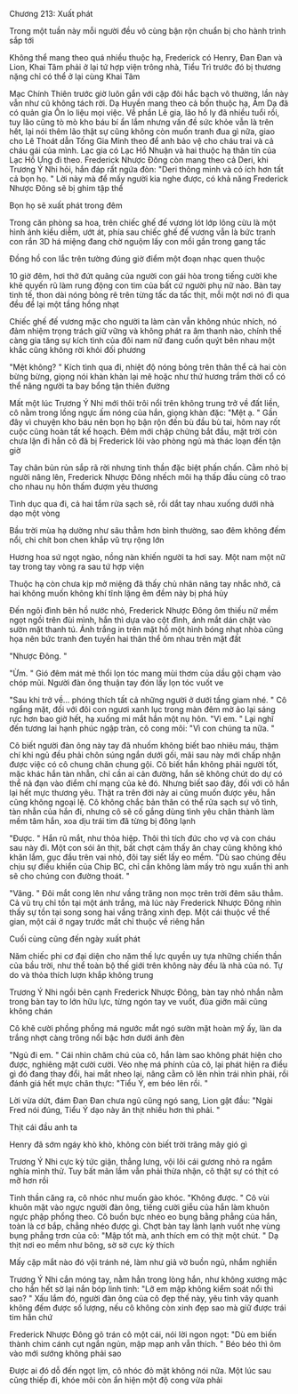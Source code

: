 




Chương 213: Xuất phát


Trong một tuần này mỗi người đều vô cùng bận rộn chuẩn bị cho hành trình sắp tới

Không thể mang theo quá nhiều thuộc hạ, Frederick có Henry, Đan Đan và Lion, Khai Tâm phải ở lại tứ hợp viện trông nhà, Tiểu Trì trước đó bị thương nặng chỉ có thể ở lại cùng Khai Tâm

Mạc Chính Thiên trước giờ luôn gắn với cặp đôi hắc bạch vô thường, lần này vẫn như cũ không tách rời. Dạ Huyền mang theo cả bốn thuộc hạ, Ám Dạ đã có quản gia Ôn lo liệu mọi việc. Về phần Lê gia, lão hồ ly đã nhiều tuổi rồi, tuy lão cũng tò mò kho báu bí ẩn lắm nhưng vấn đề sức khỏe vẫn là trên hết, lại nói thêm lão thật sự cũng không còn muốn tranh đua gì nữa, giao cho Lê Thoát dẫn Tống Gia Minh theo để anh bảo vệ cho cháu trai và cả cháu gái của mình. Lạc gia có Lạc Hồ Nhuận và hai thuộc hạ thân tín của Lạc Hồ Ưng đi theo. Frederick Nhược Đông còn mang theo cả Deri, khi Trương Ý Nhi hỏi, hắn đáp rất ngứa đòn: "Deri thông minh và có ích hơn tất cả bọn họ. " Lời này mà để mấy người kia nghe được, có khả năng Frederick Nhược Đông sẽ bị ghim tập thể

Bọn họ sẽ xuất phát trong đêm

Trong căn phòng sa hoa, trên chiếc ghế đế vương lót lớp lông cừu là một hình ảnh kiều diễm, ướt át, phía sau chiếc ghế đế vương vẫn là bức tranh con rắn 3D há miệng đang chờ nguộm lấy con mồi gần trong gang tấc

Đồng hồ con lắc trên tường đúng giờ điểm một đoạn nhạc quen thuộc

10 giờ đêm, hơi thở đứt quãng của người con gái hòa trong tiếng cười khe khẽ quyến rũ làm rung động con tim của bất cứ người phụ nữ nào. Bàn tay tinh tế, thon dài nóng bỏng rê trên từng tấc da tấc thịt, mỗi một nơi nó đi qua đều để lại một tầng hồng nhạt

Chiếc ghế đế vương mặc cho người ta làm càn vẫn không nhúc nhích, nó đảm nhiệm trọng trách giữ vững và không phát ra âm thanh nào, chính thế càng gia tăng sự kích tình của đôi nam nữ đang cuốn quýt bên nhau một khắc cũng không rời khỏi đối phương

"Mệt không? " Kích tình qua đi, nhiệt độ nóng bỏng trên thân thể cả hai còn bừng bừng, giọng nói khàn khàn lại mê hoặc như thứ hương trầm thời cổ có thể nâng người ta bay bổng tận thiên đường

Mất một lúc Trương Ý Nhi mới thôi trôi nổi trên không trung trở về đất liền, cô nằm trong lồng ngực ấm nóng của hắn, giọng khàn đặc: "Mệt ạ. " Gần đây vì chuyện kho báu nên bọn họ bận rộn đến bù đầu bù tai, hôm nay rốt cuộc cũng hoàn tất kế hoạch. Đêm mới chập chửng bắt đầu, mặt trời còn chưa lặn đi hẳn cô đã bị Frederick lôi vào phòng ngủ mà thác loạn đến tận giờ

Tay chân bủn rủn sắp rã rời nhưng tinh thần đặc biệt phấn chấn. Cằm nhỏ bị người nâng lên, Frederick Nhược Đông nhếch môi hạ thấp đầu cùng cô trao cho nhau nụ hôn thấm đượm yêu thương

Tình dục qua đi, cả hai tắm rửa sạch sẽ, rồi dắt tay nhau xuống dưới nhà dạo một vòng

Bầu trời mùa hạ dường như sâu thẳm hơn bình thường, sao đêm không đếm nổi, chi chít bon chen khắp vũ trụ rộng lớn

Hương hoa sứ ngọt ngào, nồng nàn khiến người ta hơi say. Một nam một nữ tay trong tay vòng ra sau tứ hợp viện

Thuộc hạ còn chưa kịp mở miệng đã thấy chủ nhân nâng tay nhắc nhở, cả hai không muốn không khí tĩnh lặng êm đềm này bị phá hủy

Đến ngôi đình bên hồ nước nhỏ, Frederick Nhược Đông ôm thiếu nữ mềm ngọt ngồi trên đùi mình, hắn thì dựa vào cột đình, ánh mắt dán chặt vào sườn mặt thanh tú. Ánh trắng in trên mặt hồ một hình bóng nhạt nhòa cũng họa nên bức tranh đen tuyền hai thân thể ôm nhau trên mặt đất

"Nhược Đông. "

"Ừm. " Gió đêm mát mẻ thổi lọn tóc mang mùi thơm của dầu gội chạm vào chóp mũi. Người đàn ông thuận tay đón lấy lọn tóc vuốt ve

"Sau khi trở về... phóng thích tất cả những người ở dưới tầng giam nhé. " Cô ngẩng mặt, đối với đôi con ngươi xanh lục trong màn đêm mờ ảo lại sáng rực hơn bao giờ hết, hạ xuống mi mắt hắn một nụ hôn. "Vì em. " Lại nghĩ đến tương lai hạnh phúc ngập tràn, cô cong môi: "Vì con chúng ta nữa. "

Cô biết người đàn ông này tay đã nhuốm không biết bao nhiêu máu, thậm chí khi ngủ đều phải chôn súng ngắn dưới gối, mãi sau này mới chấp nhận được việc có cô chung chăn chung gội. Cô biết hắn không phải người tốt, mặc khác hắn tàn nhẫn, chỉ cần ai cản đường, hắn sẽ không chút do dự có thể nả đạn vào điểm chí mạng của kẻ đó. Nhưng biết sao đây, đối với cô hắn lại hết mực thương yêu. Thật ra trên đời này ai cũng muốn được yêu, hắn cũng không ngoại lệ. Cô không chắc bản thân có thể rửa sạch sự vô tình, tàn nhẫn của hắn đi, nhưng cô sẽ cố gắng dùng tình yêu chân thành làm mềm tâm hắn, xoa dịu trái tim đã từng bị đông lạnh

"Được. " Hắn rũ mắt, như thỏa hiệp. Thôi thì tích đức cho vợ và con cháu sau này đi. Một con sói ăn thịt, bất chợt cảm thấy ăn chay cũng không khó khăn lắm, gục đầu trên vai nhỏ, đôi tay siết lấy eo mềm. "Dù sao chúng đều chịu sự điều khiển của Chip BC, chỉ cần không làm mấy trò ngu xuẩn thì anh sẽ cho chúng con đường thoát. "

"Vâng. " Đôi mắt cong lên như vầng trăng non mọc trên trời đêm sâu thẳm. Cả vũ trụ chỉ tồn tại một ánh trắng, mà lúc này Frederick Nhược Đông nhìn thấy sự tồn tại song song hai vầng trăng xinh đẹp. Một cái thuộc về thế gian, một cái ở ngay trước mắt chỉ thuộc về riêng hắn

Cuối cùng cũng đến ngày xuất phát

Năm chiếc phi cơ đại diện cho năm thế lực quyền uy tựa những chiến thần của bầu trời, như thể toàn bộ thế giới trên không này đều là nhà của nó. Tự do và thỏa thích lượn khắp không trung

Trương Ý Nhi ngồi bên cạnh Frederick Nhược Đông, bàn tay nhỏ nhắn nằm trong bàn tay to lớn hữu lực, từng ngón tay ve vuốt, đùa giỡn mãi cũng không chán

Cô khẽ cười phồng phồng má ngước mắt ngó sườn mặt hoàn mỹ ấy, làn da trắng nhợt càng trông nổi bậc hơn dưới ánh đèn

"Ngủ đi em. " Cái nhìn chăm chú của cô, hắn làm sao không phát hiện cho được, nghiêng mặt cười cười. Véo nhẹ má phính của cô, lại phát hiện ra điều gì đó đang thay đổi, hai mắt nheo lại, nâng cằm cô lên nhìn trái nhìn phải, rồi đánh giá hết mực chân thực: "Tiểu Ý, em béo lên rồi. "

Lời vừa dứt, đám Đan Đan chưa ngủ cũng ngó sang, Lion gật đầu: "Ngài Fred nói đúng, Tiểu Ý dạo này ăn thịt nhiều hơn thì phải. "

Thịt cái đầu anh ta

Henry đã sớm ngáy khò khò, không còn biết trời trăng mây gió gì

Trương Ý Nhi cực kỳ tức giận, thẳng lưng, vội lôi cái gương nhỏ ra ngắm nghía mình thử. Tuy bất mãn lắm vẫn phải thừa nhận, cô thật sự có thịt có mỡ hơn rồi

Tinh thần căng ra, cô nhóc như muốn gào khóc. "Không được. " Cô vùi khuôn mặt vào ngực người đàn ông, tiếng cười giễu của hắn làm khuôn ngực phập phồng theo. Cô buồn bực nhéo eo bụng bằng phẳng của hắn, toàn là cơ bắp, chẳng nhéo được gì. Chợt bàn tay lành lạnh vuốt nhẹ vùng bụng phẳng trơn của cô: "Mập tốt mà, anh thích em có thịt một chút. " Dạ thịt nơi eo mềm như bông, sờ sờ cực kỳ thích

Mấy cặp mắt nào đó vội tránh né, làm như giả vờ buồn ngủ, nhắm nghiền

Trương Ý Nhi cắn móng tay, nằm hẳn trong lòng hắn, như không xương mặc cho hắn hết sờ lại nắn bóp linh tinh: "Lỡ em mập không kiểm soát nổi thì sao? " Xấu lắm đó, người đàn ông của cô đẹp thế này, yêu tinh vây quanh không đếm được số lượng, nếu cô không còn xinh đẹp sao mà giữ được trái tim hắn chứ

Frederick Nhược Đông gõ trán cô một cái, nói lời ngon ngọt: "Dù em biến thành chim cánh cụt ngắn ngủn, mập mạp anh vẫn thích. " Béo béo thì ôm vào mới sướng không phải sao

Được ai đó dỗ đến ngọt lịm, cô nhóc đỏ mặt không nói nữa. Một lúc sau cũng thiếp đi, khóe môi còn ẩn hiện một độ cong vừa phải




